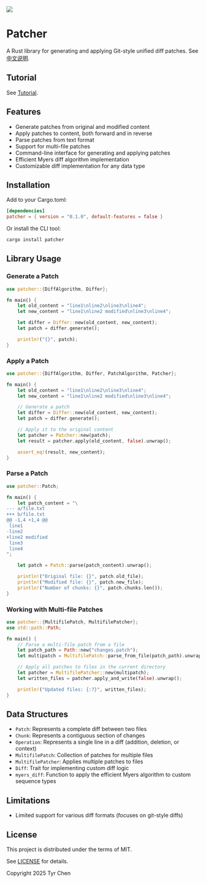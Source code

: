![](https://github.com/tyrchen/patcher/workflows/build/badge.svg)

# Patcher

A Rust library for generating and applying Git-style unified diff patches. See [中文说明](README-zh.md).

## Tutorial

See [Tutorial](./tutorial/en/README.md).

## Features

- Generate patches from original and modified content
- Apply patches to content, both forward and in reverse
- Parse patches from text format
- Support for multi-file patches
- Command-line interface for generating and applying patches
- Efficient Myers diff algorithm implementation
- Customizable diff implementation for any data type

## Installation

Add to your Cargo.toml:

```toml
[dependencies]
patcher = { version = "0.1.0", default-features = false }
```

Or install the CLI tool:

```bash
cargo install patcher
```

## Library Usage

### Generate a Patch

```rust
use patcher::{DiffAlgorithm, Differ};

fn main() {
    let old_content = "line1\nline2\nline3\nline4";
    let new_content = "line1\nline2 modified\nline3\nline4";

    let differ = Differ::new(old_content, new_content);
    let patch = differ.generate();

    println!("{}", patch);
}
```

### Apply a Patch

```rust
use patcher::{DiffAlgorithm, Differ, PatchAlgorithm, Patcher};

fn main() {
    let old_content = "line1\nline2\nline3\nline4";
    let new_content = "line1\nline2 modified\nline3\nline4";

    // Generate a patch
    let differ = Differ::new(old_content, new_content);
    let patch = differ.generate();

    // Apply it to the original content
    let patcher = Patcher::new(patch);
    let result = patcher.apply(old_content, false).unwrap();

    assert_eq!(result, new_content);
}
```

### Parse a Patch

```rust
use patcher::Patch;

fn main() {
    let patch_content = "\
--- a/file.txt
+++ b/file.txt
@@ -1,4 +1,4 @@
 line1
-line2
+line2 modified
 line3
 line4
";

    let patch = Patch::parse(patch_content).unwrap();

    println!("Original file: {}", patch.old_file);
    println!("Modified file: {}", patch.new_file);
    println!("Number of chunks: {}", patch.chunks.len());
}
```

### Working with Multi-file Patches

```rust
use patcher::{MultifilePatch, MultifilePatcher};
use std::path::Path;

fn main() {
    // Parse a multi-file patch from a file
    let patch_path = Path::new("changes.patch");
    let multipatch = MultifilePatch::parse_from_file(patch_path).unwrap();

    // Apply all patches to files in the current directory
    let patcher = MultifilePatcher::new(multipatch);
    let written_files = patcher.apply_and_write(false).unwrap();

    println!("Updated files: {:?}", written_files);
}
```

## Data Structures

- `Patch`: Represents a complete diff between two files
- `Chunk`: Represents a contiguous section of changes
- `Operation`: Represents a single line in a diff (addition, deletion, or context)
- `MultifilePatch`: Collection of patches for multiple files
- `MultifilePatcher`: Applies multiple patches to files
- `Diff`: Trait for implementing custom diff logic
- `myers_diff`: Function to apply the efficient Myers algorithm to custom sequence types

## Limitations

- Limited support for various diff formats (focuses on git-style diffs)

## License

This project is distributed under the terms of MIT.

See [LICENSE](LICENSE.md) for details.

Copyright 2025 Tyr Chen

